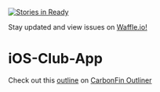[![Stories in Ready](https://badge.waffle.io/SRJC-Computer-Science-Club/club-app-ios.png?label=ready&title=Ready)](https://waffle.io/SRJC-Computer-Science-Club/club-app-ios)

Stay updated and view issues on [Waffle.io!](https://waffle.io/SRJC-Computer-Science-Club/club-app-ios)
# iOS-Club-App
Check out this [outline](https://cfoutliner.appspot.com/?view=SDF0US1NG) on [CarbonFin Outliner](http://carbonfin.com/ffff)
